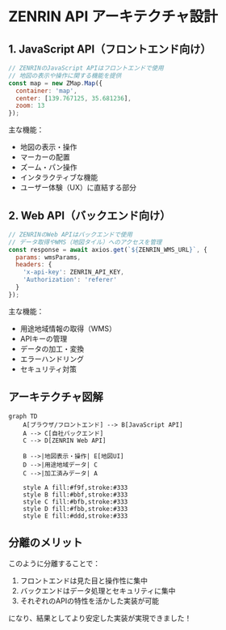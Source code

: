 # ZENRIN API アーキテクチャ設計

## 1. JavaScript API（フロントエンド向け）

```javascript
// ZENRINのJavaScript APIはフロントエンドで使用
// 地図の表示や操作に関する機能を提供
const map = new ZMap.Map({
  container: 'map',
  center: [139.767125, 35.681236],
  zoom: 13
});
```

主な機能：
- 地図の表示・操作
- マーカーの配置
- ズーム・パン操作
- インタラクティブな機能
- ユーザー体験（UX）に直結する部分

## 2. Web API（バックエンド向け）

```javascript
// ZENRINのWeb APIはバックエンドで使用
// データ取得やWMS（地図タイル）へのアクセスを管理
const response = await axios.get(`${ZENRIN_WMS_URL}`, {
  params: wmsParams,
  headers: {
    'x-api-key': ZENRIN_API_KEY,
    'Authorization': 'referer'
  }
});
```

主な機能：
- 用途地域情報の取得（WMS）
- APIキーの管理
- データの加工・変換
- エラーハンドリング
- セキュリティ対策

## アーキテクチャ図解

```mermaid
graph TD
    A[ブラウザ/フロントエンド] --> B[JavaScript API]
    A --> C[自社バックエンド]
    C --> D[ZENRIN Web API]
    
    B -->|地図表示・操作| E[地図UI]
    D -->|用途地域データ| C
    C -->|加工済みデータ| A

    style A fill:#f9f,stroke:#333
    style B fill:#bbf,stroke:#333
    style C fill:#bfb,stroke:#333
    style D fill:#fbb,stroke:#333
    style E fill:#ddd,stroke:#333
```

## 分離のメリット

このように分離することで：

1. フロントエンドは見た目と操作性に集中
2. バックエンドはデータ処理とセキュリティに集中
3. それぞれのAPIの特性を活かした実装が可能

になり、結果としてより安定した実装が実現できました！ 